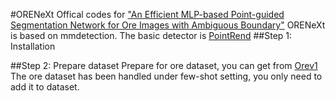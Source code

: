 #ORENeXt
Offical codes for ["An Efficient MLP-based Point-guided Segmentation Network for Ore Images with Ambiguous Boundary"](https://arxiv.org/abs/2402.17370)
ORENeXt is based on mmdetection. The basic detector is [PointRend](https://github.com/open-mmlab/mmdetection/tree/main/configs/point_rend)
##Step 1: Installation

##Step 2: Prepare dataset
Prepare for ore dataset, you can get from [Orev1](https://drive.google.com/file/d/1eYkPHgDWULHind802P4tvy9l7lIQrpqk/view?pli=1.) The ore dataset has been handled under few-shot setting, you only need to add it to dataset.
